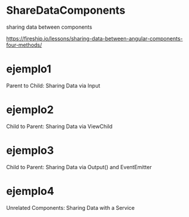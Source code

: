 # ShareDataComponents

sharing data between components

https://fireship.io/lessons/sharing-data-between-angular-components-four-methods/
# ejemplo1

Parent to Child: Sharing Data via Input
# ejemplo2

Child to Parent: Sharing Data via ViewChild
# ejemplo3

Child to Parent: Sharing Data via Output() and EventEmitter
# ejemplo4

Unrelated Components: Sharing Data with a Service


